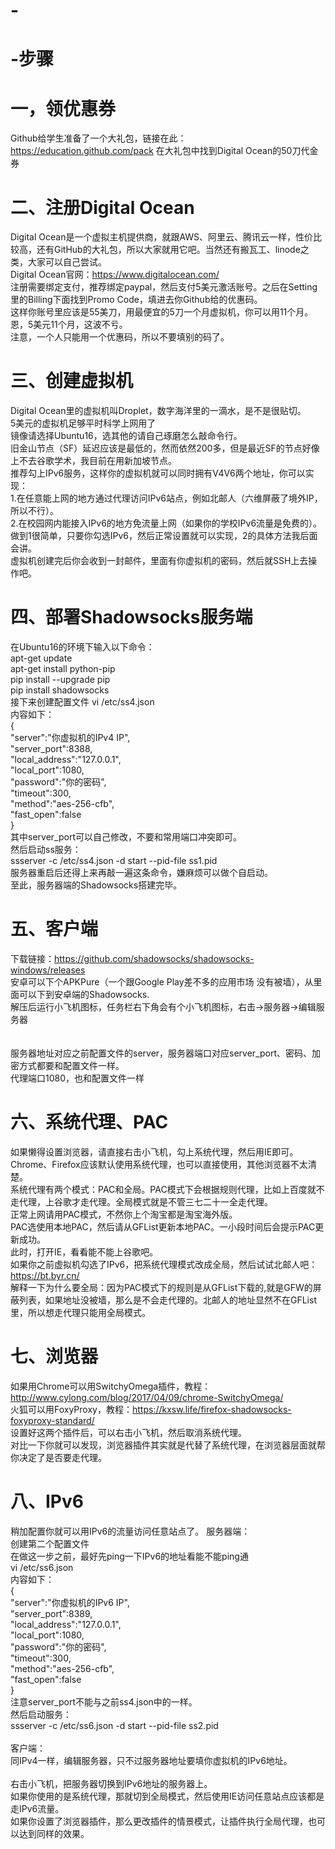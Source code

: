 # -
# -步骤
# 一，领优惠券
Github给学生准备了一个大礼包，链接在此：https://education.github.com/pack
在大礼包中找到Digital Ocean的50刀代金券
# 二、注册Digital Ocean
Digital Ocean是一个虚拟主机提供商，就跟AWS、阿里云、腾讯云一样，性价比较高，还有GitHub的大礼包，所以大家就用它吧。当然还有搬瓦工、linode之类，大家可以自己尝试。<br/>
Digital Ocean官网：https://www.digitalocean.com/<br/>
注册需要绑定支付，推荐绑定paypal，然后支付5美元激活账号。之后在Setting里的Billing下面找到Promo Code，填进去你Github给的优惠码。<br/>
这样你账号里应该是55美刀，用最便宜的5刀一个月虚拟机，你可以用11个月。恩，5美元11个月，这波不亏。<br/>
注意，一个人只能用一个优惠码，所以不要填别的码了。<br/>
# 三、创建虚拟机
Digital Ocean里的虚拟机叫Droplet，数字海洋里的一滴水，是不是很贴切。<br/>
5美元的虚拟机足够平时科学上网用了<br/>
镜像请选择Ubuntu16，选其他的请自己琢磨怎么敲命令行。<br/>
旧金山节点（SF）延迟应该是最低的，然而依然200多，但是最近SF的节点好像上不去谷歌学术，我目前在用新加坡节点。<br/>
推荐勾上IPv6服务，这样你的虚拟机就可以同时拥有V4V6两个地址，你可以实现：<br/>
1.在任意能上网的地方通过代理访问IPv6站点，例如北邮人（六维屏蔽了境外IP，所以不行）。<br/>
2.在校园网内能接入IPv6的地方免流量上网（如果你的学校IPv6流量是免费的）。<br/>
做到1很简单，只要你勾选IPv6，然后正常设置就可以实现，2的具体方法我后面会讲。<br/>
虚拟机创建完后你会收到一封邮件，里面有你虚拟机的密码，然后就SSH上去操作吧。<br/>
# 四、部署Shadowsocks服务端
在Ubuntu16的环境下输入以下命令：<br/>
apt-get update<br/>
apt-get install python-pip<br/>
pip install --upgrade pip<br/>
pip install shadowsocks<br/>
接下来创建配置文件
vi /etc/ss4.json<br/>
内容如下：<br/>
{<br/>
    "server":"你虚拟机的IPv4 IP",<br/>
    "server_port":8388,<br/>
    "local_address":"127.0.0.1",<br/>
    "local_port":1080,<br/>
    "password":"你的密码",<br/>
    "timeout":300,<br/>
    "method":"aes-256-cfb",<br/>
    "fast_open":false<br/>
}<br/>
其中server_port可以自己修改，不要和常用端口冲突即可。<br/>
然后启动ss服务：<br/>
ssserver -c /etc/ss4.json -d start --pid-file ss1.pid<br/>
服务器重启后还得上来再敲一遍这条命令，嫌麻烦可以做个自启动。<br/>
至此，服务器端的Shadowsocks搭建完毕。
# 五、客户端
下载链接：https://github.com/shadowsocks/shadowsocks-windows/releases<br/>
安卓可以下个APKPure（一个跟Google Play差不多的应用市场 没有被墙），从里面可以下到安卓端的Shadowsocks.<br/>
解压后运行小飞机图标，任务栏右下角会有个小飞机图标，右击->服务器->编辑服务器<br/>
<br/>
<br/>
服务器地址对应之前配置文件的server，服务器端口对应server_port、密码、加密方式都要和配置文件一样。<br/>
代理端口1080，也和配置文件一样<br/>
# 六、系统代理、PAC
如果懒得设置浏览器，请直接右击小飞机，勾上系统代理，然后用IE即可。<br/>
Chrome、Firefox应该默认使用系统代理，也可以直接使用，其他浏览器不太清楚。<br/>
系统代理有两个模式：PAC和全局。PAC模式下会根据规则代理，比如上百度就不走代理，上谷歌才走代理。全局模式就是不管三七二十一全走代理。<br/>
正常上网请用PAC模式，不然你上个淘宝都是淘宝海外版。<br/>
PAC选使用本地PAC，然后请从GFList更新本地PAC。一小段时间后会提示PAC更新成功。<br/>
此时，打开IE，看看能不能上谷歌吧。<br/>
如果你之前虚拟机勾选了IPv6，把系统代理模式改成全局，然后试试北邮人吧：https://bt.byr.cn/<br/>
解释一下为什么要全局：因为PAC模式下的规则是从GFList下载的,就是GFW的屏蔽列表，如果地址没被墙，那么是不会走代理的。北邮人的地址显然不在GFList里，所以想走代理只能用全局模式。
# 七、浏览器
如果用Chrome可以用SwitchyOmega插件，教程：http://www.cylong.com/blog/2017/04/09/chrome-SwitchyOmega/<br/>
火狐可以用FoxyProxy，教程：https://kxsw.life/firefox-shadowsocks-foxyproxy-standard/<br/>
设置好这两个插件后，可以右击小飞机，然后取消系统代理。<br/>
对比一下你就可以发现，浏览器插件其实就是代替了系统代理，在浏览器层面就帮你决定了是否要走代理。<br/>
# 八、IPv6
稍加配置你就可以用IPv6的流量访问任意站点了。
服务器端：<br/>
创建第二个配置文件<br/>
在做这一步之前，最好先ping一下IPv6的地址看能不能ping通<br/>
vi /etc/ss6.json<br/>
内容如下：<br/>
{<br/>
    "server":"你虚拟机的IPv6 IP",<br/>
    "server_port":8389,<br/>
    "local_address":"127.0.0.1",<br/>
    "local_port":1080,<br/>
    "password":"你的密码",<br/>
    "timeout":300,<br/>
    "method":"aes-256-cfb",<br/>
    "fast_open":false<br/>
}<br/>
注意server_port不能与之前ss4.json中的一样。<br/>
然后启动服务：<br/>
ssserver -c /etc/ss6.json -d start --pid-file ss2.pid<br/>
<br/>
客户端：<br/>
同IPv4一样，编辑服务器，只不过服务器地址要填你虚拟机的IPv6地址。<br/>
<br/>
右击小飞机，把服务器切换到IPv6地址的服务器上。<br/>
如果你使用的是系统代理，那就切到全局模式，然后使用IE访问任意站点应该都是走IPv6流量。<br/>
如果你设置了浏览器插件，那么更改插件的情景模式，让插件执行全局代理，也可以达到同样的效果。<br/>
